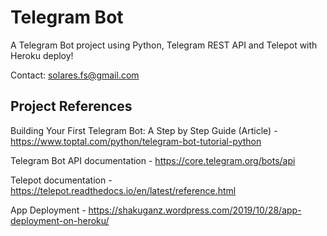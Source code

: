 # Telegram Bot
A Telegram Bot project using Python, Telegram REST API and Telepot with Heroku deploy!

Contact: solares.fs@gmail.com

## Project References
Building Your First Telegram Bot: A Step by Step Guide (Article) - https://www.toptal.com/python/telegram-bot-tutorial-python

Telegram Bot API documentation - https://core.telegram.org/bots/api

Telepot documentation - https://telepot.readthedocs.io/en/latest/reference.html

App Deployment - https://shakuganz.wordpress.com/2019/10/28/app-deployment-on-heroku/


